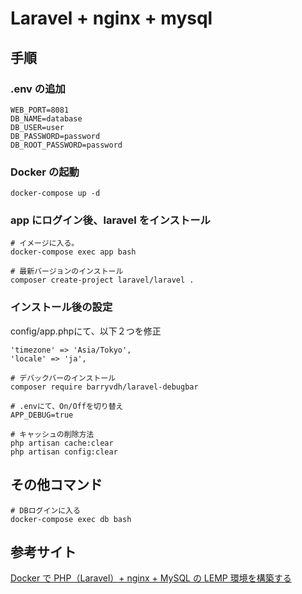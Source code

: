 # Laravel + nginx + mysql

## 手順

### .env の追加

```
WEB_PORT=8081
DB_NAME=database
DB_USER=user
DB_PASSWORD=password
DB_ROOT_PASSWORD=password
```

### Docker の起動

```
docker-compose up -d
```

### app にログイン後、laravel をインストール

```
# イメージに入る。
docker-compose exec app bash

# 最新バージョンのインストール
composer create-project laravel/laravel .
```

### インストール後の設定

config/app.phpにて、以下２つを修正
```
'timezone' => 'Asia/Tokyo',
'locale' => 'ja',
```

```
# デバックバーのインストール
composer require barryvdh/laravel-debugbar

# .envにて、On/Offを切り替え
APP_DEBUG=true
```

```
# キャッシュの削除方法
php artisan cache:clear
php artisan config:clear
```

## その他コマンド

```
# DBログインに入る
docker-compose exec db bash
```

## 参考サイト

[Docker で PHP（Laravel）+ nginx + MySQL の LEMP 環境を構築する](https://qiita.com/hinako_n/items/f15646ea548bcdc8ac6c)
